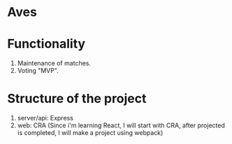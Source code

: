 # Aves

Functionality
=============

1. Maintenance of matches.
2. Voting "MVP".

Structure of the project
========================
1. server/api: Express
2. web: CRA (Since i'm learning React, I will start with CRA, after projected is completed, I will make a project using webpack)